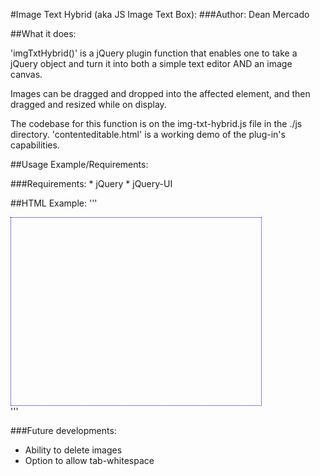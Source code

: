 #Image Text Hybrid (aka JS Image Text Box):
###Author: Dean Mercado

##What it does:

  'imgTxtHybrid()' is a jQuery plugin function that enables one to take a jQuery object and turn it into both a simple text editor AND an image canvas.

  Images can be dragged and dropped into the affected element, and then dragged and resized while on display.

  The codebase for this function is on the img-txt-hybrid.js file in the ./js directory. 'contenteditable.html' is a working demo of the plug-in's capabilities.

##Usage Example/Requirements:

  ###Requirements:
    * jQuery 
    * jQuery-UI

##HTML Example:
   '''
   <!DOCTYPE html> 
   <html>
   		<head>
   			<link href='./css/style.css' rel='stylesheet' type='text/css'/>
				<link href='./css/jquery-ui.min.css' rel='stylesheet' type='text/css'/>
				<script src='./js/jquery-1.11.1.min.js' type='text/javascript'>
				</script>
				<script src='./js/jquery-ui-1.11.2.custom/jquery-ui.min.js'type='text/javascript'>
				</script>
				<script src="./js/img-txt-hybrid.js" type='text/javascript'></script>
				<script>
					  $('#editBox').imgTxtHybrid();
				</script>
   		</head>
   		<body>
   			<div id='editBox' style='width:400px; height:300px; border: 1px dotted blue'>
   			</div>
   		</body>
   </html> 
   '''

###Future developments: 
  * Ability to delete images
  * Option to allow tab-whitespace